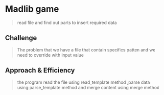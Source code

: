 # Madlib game
> read file and find out parts to insert required data

## Challenge
> The problem that we have a file that contain specifics patten  and we need to override with input value

## Approach & Efficiency
> the program read the file using read_template method ,parse data using parse_template method and merge content using merge method

